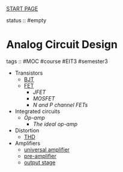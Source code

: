 [START PAGE](../START%20PAGE.md)

status :: #empty 

# Analog Circuit Design

tags :: #MOC #course #EIT3 #semester3 

* Transistors
  * [BJT](BJT.md)
  * [FET](FET.md)
    * *JFET*
    * *MOSFET*
    * *N and P channel FETs*
* Integrated circuits
  * *Op-amp*
    * *The ideal op-amp*
* Distortion
  * [THD](THD.md)
* Amplifiers
  * [universal amplifier](universal%20amplifier.md)
  * [pre-amplifier](pre-amplifier.md)
  * [output stage](output%20stage.md)
